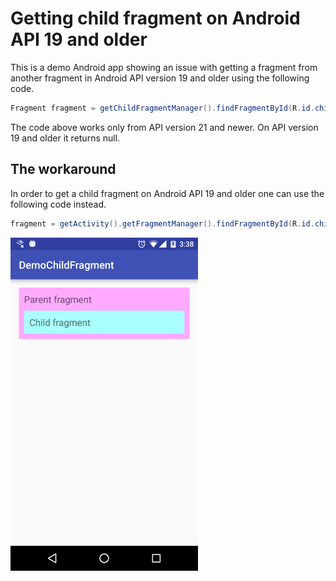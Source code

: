 # Getting child fragment on Android API 19 and older

This is a demo Android app showing an issue with getting a fragment from another fragment in Android API version 19 and older using the following code.


```Java
Fragment fragment = getChildFragmentManager().findFragmentById(R.id.child);
```

The code above works only from API version 21 and newer. On API version 19 and older it returns null.

## The workaround

In order to get a child fragment on Android API 19 and older one can use the following code instead.


```Java
fragment = getActivity().getFragmentManager().findFragmentById(R.id.child);
```

<img src="https://raw.githubusercontent.com/evgenyneu/DemoChildFragment/master/graphics/android_getChildFragmentManager_api_19.png" alt="Android run getChildFragmentManager on API 19" width="300" >
